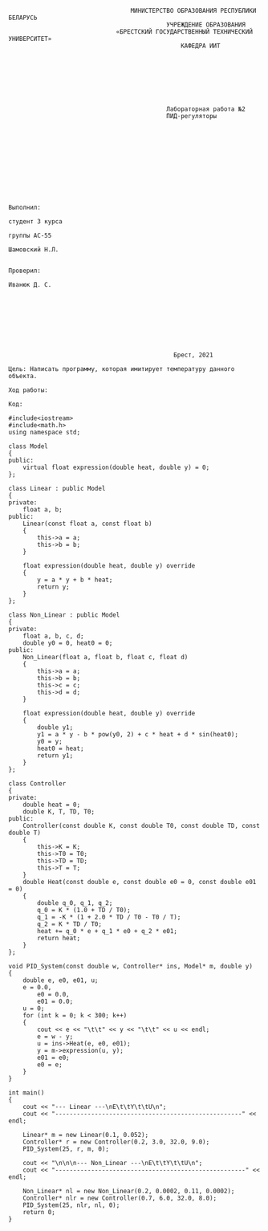                                       МИНИСТЕРСТВО ОБРАЗОВАНИЯ РЕСПУБЛИКИ БЕЛАРУСЬ
                                                УЧРЕЖДЕНИЕ ОБРАЗОВАНИЯ 
                                  «БРЕСТСКИЙ ГОСУДАРСТВЕННЫЙ ТЕХНИЧЕСКИЙ УНИВЕРСИТЕТ»
                                                    КАФЕДРА ИИТ








                                                Лабораторная работа №2
                                         	    ПИД-регуляторы











                                                                                Выполнил:
                                                                                студент 3 курса
                                                                                группы АС-55
                                                                                Шамовский Н.Л.

                                                                                Проверил:
                                                                                Иванюк Д. С.









                                                  Брест, 2021  





                                                  
`Цель: Написать программу, которая имитирует температуру данного объекта.`

`Ход работы:`

`Код:`

```
#include<iostream>
#include<math.h>
using namespace std;

class Model
{
public:
    virtual float expression(double heat, double y) = 0;
};

class Linear : public Model
{
private:
    float a, b;
public:
    Linear(const float a, const float b)
    {
        this->a = a;
        this->b = b;
    }

    float expression(double heat, double y) override
    {
        y = a * y + b * heat;
        return y;
    }
};

class Non_Linear : public Model
{
private:
    float a, b, c, d;
    double y0 = 0, heat0 = 0;
public:
    Non_Linear(float a, float b, float c, float d)
    {
        this->a = a;
        this->b = b;
        this->c = c;
        this->d = d;
    }

    float expression(double heat, double y) override
    {
        double y1;
        y1 = a * y - b * pow(y0, 2) + c * heat + d * sin(heat0);
        y0 = y;
        heat0 = heat;
        return y1;
    }
};

class Controller
{
private:
    double heat = 0;
    double K, T, TD, T0;
public:
    Controller(const double K, const double T0, const double TD, const double T)
    {
        this->K = K;
        this->T0 = T0;
        this->TD = TD;
        this->T = T;
    }
    double Heat(const double e, const double e0 = 0, const double e01 = 0)
    {
        double q_0, q_1, q_2;
        q_0 = K * (1.0 + TD / T0);
        q_1 = -K * (1 + 2.0 * TD / T0 - T0 / T);
        q_2 = K * TD / T0;
        heat += q_0 * e + q_1 * e0 + q_2 * e01;
        return heat;
    }
};

void PID_System(const double w, Controller* ins, Model* m, double y)
{
    double e, e0, e01, u;
    e = 0.0,
        e0 = 0.0,
        e01 = 0.0;
    u = 0;
    for (int k = 0; k < 300; k++)
    {
        cout << e << "\t\t" << y << "\t\t" << u << endl;
        e = w - y;
        u = ins->Heat(e, e0, e01);
        y = m->expression(u, y);
        e01 = e0;
        e0 = e;
    }
}

int main()
{
    cout << "--- Linear ---\nE\t\tY\t\tU\n";
    cout << "----------------------------------------------------" << endl;

    Linear* m = new Linear(0.1, 0.052);
    Controller* r = new Controller(0.2, 3.0, 32.0, 9.0);
    PID_System(25, r, m, 0);

    cout << "\n\n\n--- Non_Linear ---\nE\t\tY\t\tU\n";
    cout << "-----------------------------------------------------" << endl;

    Non_Linear* nl = new Non_Linear(0.2, 0.0002, 0.11, 0.0002);
    Controller* nlr = new Controller(0.7, 6.0, 32.0, 8.0);
    PID_System(25, nlr, nl, 0);
    return 0;
}
```
